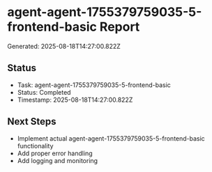 # agent-agent-1755379759035-5-frontend-basic Report

Generated: 2025-08-18T14:27:00.822Z

## Status
- Task: agent-agent-1755379759035-5-frontend-basic
- Status: Completed
- Timestamp: 2025-08-18T14:27:00.822Z

## Next Steps
- Implement actual agent-agent-1755379759035-5-frontend-basic functionality
- Add proper error handling
- Add logging and monitoring
